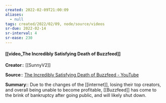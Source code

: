 ```yaml
---
created: 2022-02-09T21:00:09 
aliases:
  - null
tags: created/2022/02/09, node/source/videos
sr-due: 2022-02-14
sr-interval: 4
sr-ease: 230
---
```


#### [[video_The Incredibly Satisfying Death of Buzzfeed]]

**Creator**:: [[SunnyV2]]
 
**Source**:: [The Incredibly Satisfying Death of Buzzfeed - YouTube](https://www.youtube.com/watch?v=ik6FvS1kVCc)

**Summary**:: Due to the changes of the [[internet]], losing their top creators, and overall being unable to become profitable, [[Buzzfeed]] has come to the brink of bankruptcy after going public, and will likely shut down.
